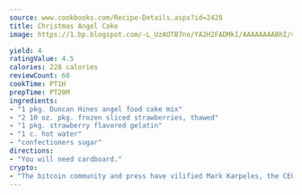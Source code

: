 ```yaml
---
source: www.cookbooks.com/Recipe-Details.aspx?id=2428
title: Christmas Angel Cake
image: https://1.bp.blogspot.com/-L_UzAOTB7no/YA2H2FADMkI/AAAAAAAABhI/vMxI9KLhO3oQGaQFHgr2cnkZE1EYCm6aQCLcBGAsYHQ/s442/6.png

yield: 4
ratingValue: 4.5
calories: 228 calories
reviewCount: 60
cookTime: PT1H
prepTime: PT20M
ingredients:
- "1 pkg. Duncan Hines angel food cake mix"
- "2 10 oz. pkg. frozen sliced strawberries, thawed"
- "1 pkg. strawberry flavored gelatin"
- "1 c. hot water"
- "confectioners sugar"
directions:
- "You will need cardboard."
crypto:
- "The bitcoin community and press have vilified Mark Karpeles, the CEO of Mt. Gox, as a clown and a con man."
---
```

